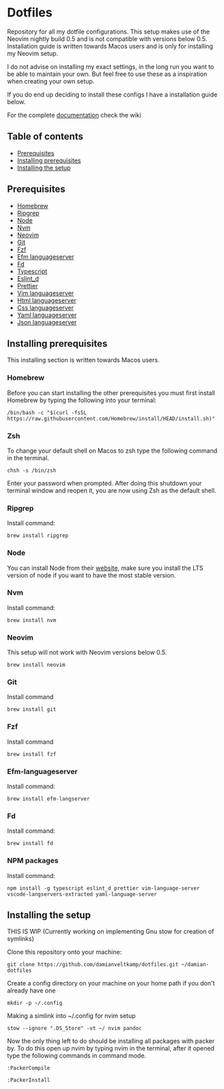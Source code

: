 # Dotfiles

Repository for all my dotfile configurations.
This setup makes use of the Neovim nightly build 0.5 and is not compatible with versions below 0.5.
Installation guide is written towards Macos users and is only for installing my Neovim setup.

I do not advise on installing my exact settings, in the long run you want to be able to maintain your own.
But feel free to use these as a inspiration when creating your own setup.

If you do end up deciding to install these configs I have a installation guide below.

For the complete [documentation](https://github.com/damianveltkamp/dotfiles/wiki) check the wiki

## Table of contents

- [Prerequisites](#prerequisites)
- [Installing prerequisites](#installing-prerequisites)
- [Installing the setup](#installing-the-setup)

## Prerequisites

- [Homebrew](https://brew.sh/)
- [Ripgrep](https://formulae.brew.sh/formula/ripgrep)
- [Node](https://nodejs.org/en/download/)
- [Nvm](https://formulae.brew.sh/formula/nvm)
- [Neovim](https://formulae.brew.sh/formula/neovim)
- [Git](https://formulae.brew.sh/formula/git)
- [Fzf](https://formulae.brew.sh/formula/fzf)
- [Efm languageserver](https://formulae.brew.sh/formula/efm-langserver)
- [Fd](https://formulae.brew.sh/formula/fd)
- [Typescript](https://www.npmjs.com/package/typescript)
- [Eslint_d](https://www.npmjs.com/package/eslint_d)
- [Prettier](https://prettier.io/docs/en/install.html)
- [Vim languageserver](https://github.com/iamcco/vim-language-server)
- [Html languageserver](https://github.com/vscode-langservers/vscode-html-languageserver-bin)
- [Css languageserver](https://github.com/vscode-langservers/vscode-css-languageserver-bin)
- [Yaml languageserver](https://github.com/redhat-developer/yaml-language-server)
- [Json languageserver](https://github.com/vscode-langservers/vscode-json-languageserver)

## Installing prerequisites

This installing section is written towards Macos users.

### Homebrew

Before you can start installing the other prerequisites you must first install Homebrew by typing the following
into your terminal:

```
/bin/bash -c "$(curl -fsSL https://raw.githubusercontent.com/Homebrew/install/HEAD/install.sh)"
```

### Zsh

To change your default shell on Macos to zsh type the following command in the terminal.

```
chsh -s /bin/zsh
```

Enter your password when prompted. After doing this shutdown your terminal window and reopen it, you are now using Zsh as the default shell.

### Ripgrep

Install command:

```
brew install ripgrep
```

### Node

You can install Node from their [website](https://nodejs.org/en/download/), make sure you install the LTS version of node
if you want to have the most stable version.

### Nvm

Install command:

```
brew install nvm
```

### Neovim

This setup will not work with Neovim versions below 0.5.

```
brew install neovim
```

### Git

Install command

```
brew install git
```

### Fzf

Install command

```
brew install fzf
```

### Efm-languageserver

Install command:

```
brew install efm-langserver
```

### Fd

Install command:

```
brew install fd
```

### NPM packages

Install command:

```
npm install -g typescript eslint_d prettier vim-language-server vscode-langservers-extracted yaml-language-server
```

## Installing the setup

THIS IS WIP (Currently working on implementing Gnu stow for creation of symlinks)

Clone this repository onto your machine:

```
git clone https://github.com/damianveltkamp/dotfiles.git ~/damian-dotfiles
```

Create a config directory on your machine on your home path if you don't already have one

```
mkdir -p ~/.config
```

Making a simlink into ~/.config for nvim setup

```
stow --ignore ".DS_Store" -vt ~/ nvim pandoc
```

Now the only thing left to do should be installing all packages with packer by.
To do this open up nvim by typing nvim in the terminal, after it opened type the following commands
in command mode.

```
:PackerCompile
```

```
:PackerInstall
```
